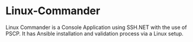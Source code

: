 # Linux-Commander
Linux Commander is a Console Application using SSH.NET with the use of PSCP.    It has Ansible installation and validation process via a Linux setup.
